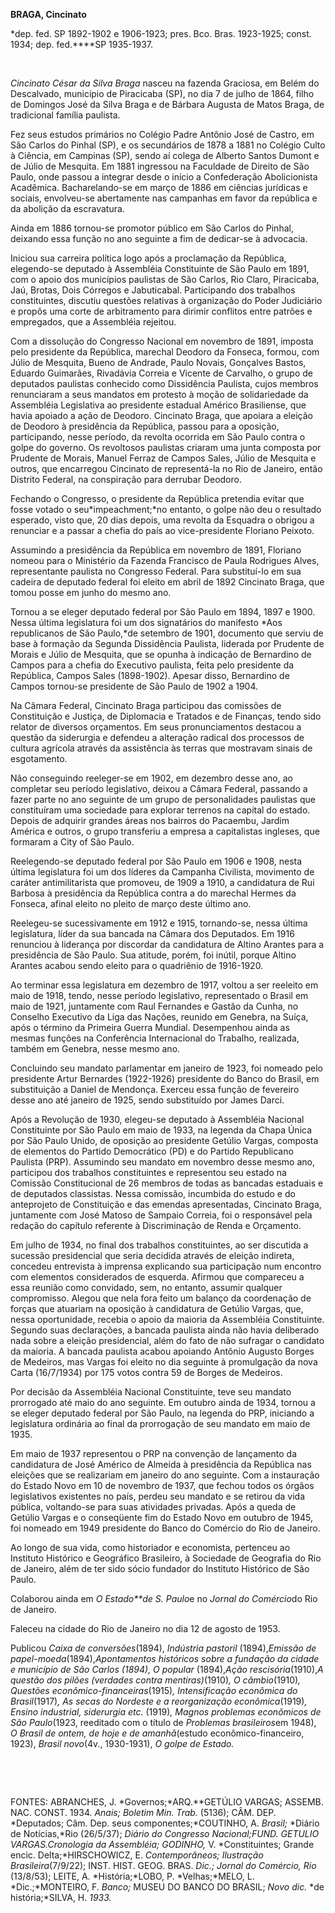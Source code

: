 **BRAGA, Cincinato**

\*dep. fed. SP 1892-1902 e 1906-1923; pres. Bco. Bras. 1923-1925; const.
1934; dep. fed.****SP 1935-1937.

 

*Cincinato César da Silva Braga* nasceu na fazenda Graciosa, em Belém do
Descalvado, município de Piracicaba (SP), no dia 7 de julho de 1864,
filho de Domingos José da Silva Braga e de Bárbara Augusta de Matos
Braga, de tradicional família paulista.

Fez seus estudos primários no Colégio Padre Antônio José de Castro, em
São Carlos do Pinhal (SP), e os secundários de 1878 a 1881 no Colégio
Culto à Ciência, em Campinas (SP), sendo aí colega de Alberto Santos
Dumont e de Júlio de Mesquita. Em 1881 ingressou na Faculdade de Direito
de São Paulo, onde passou a integrar desde o início a Confederação
Abolicionista Acadêmica. Bacharelando-se em março de 1886 em ciências
jurídicas e sociais, envolveu-se abertamente nas campanhas em favor da
república e da abolição da escravatura.

Ainda em 1886 tornou-se promotor público em São Carlos do Pinhal,
deixando essa função no ano seguinte a fim de dedicar-se à advocacia.

Iniciou sua carreira política logo após a proclamação da República,
elegendo-se deputado à Assembléia Constituinte de São Paulo em 1891, com
o apoio dos municípios paulistas de São Carlos, Rio Claro, Piracicaba,
Jaú, Brotas, Dois Córregos e Jabuticabal. Participando dos trabalhos
constituintes, discutiu questões relativas à organização do Poder
Judiciário e propôs uma corte de arbitramento para dirimir conflitos
entre patrões e empregados, que a Assembléia rejeitou.

Com a dissolução do Congresso Nacional em novembro de 1891, imposta pelo
presidente da República, marechal Deodoro da Fonseca, formou, com Júlio
de Mesquita, Bueno de Andrade, Paulo Novais, Gonçalves Bastos, Eduardo
Guimarães, Rivadávia Correia e Vicente de Carvalho, o grupo de deputados
paulistas conhecido como Dissidência Paulista, cujos membros renunciaram
a seus mandatos em protesto à moção de solidariedade da Assembléia
Legislativa ao presidente estadual Américo Brasiliense, que havia
apoiado a ação de Deodoro. Cincinato Braga, que apoiara a eleição de
Deodoro à presidência da República, passou para a oposição,
participando, nesse período, da revolta ocorrida em São Paulo contra o
golpe do governo. Os revoltosos paulistas criaram uma junta composta por
Prudente de Morais, Manuel Ferraz de Campos Sales, Júlio de Mesquita e
outros, que encarregou Cincinato de representá-la no Rio de Janeiro,
então Distrito Federal, na conspiração para derrubar Deodoro.

Fechando o Congresso, o presidente da República pretendia evitar que
fosse votado o seu*impeachment;*no entanto, o golpe não deu o resultado
esperado, visto que, 20 dias depois, uma revolta da Esquadra o obrigou a
renunciar e a passar a chefia do país ao vice-presidente Floriano
Peixoto.

Assumindo a presidência da República em novembro de 1891, Floriano
nomeou para o Ministério da Fazenda Francisco de Paula Rodrigues Alves,
representante paulista no Congresso Federal. Para substituí-lo em sua
cadeira de deputado federal foi eleito em abril de 1892 Cincinato Braga,
que tomou posse em junho do mesmo ano.

Tornou a se eleger deputado federal por São Paulo em 1894, 1897 e 1900.
Nessa última legislatura foi um dos signatários do manifesto *Aos
republicanos de São Paulo,*de setembro de 1901, documento que serviu de
base à formação da Segunda Dissidência Paulista, liderada por Prudente
de Morais e Júlio de Mesquita, que se opunha à indicação de Bernardino
de Campos para a chefia do Executivo paulista, feita pelo presidente da
República, Campos Sales (1898-1902). Apesar disso, Bernardino de Campos
tornou-se presidente de São Paulo de 1902 a 1904.

Na Câmara Federal, Cincinato Braga participou das comissões de
Constituição e Justiça, de Diplomacia e Tratados e de Finanças, tendo
sido relator de diversos orçamentos. Em seus pronunciamentos destacou a
questão da siderurgia e defendeu a alteração radical dos processos de
cultura agrícola através da assistência às terras que mostravam sinais
de esgotamento.

Não conseguindo reeleger-se em 1902, em dezembro desse ano, ao completar
seu período legislativo, deixou a Câmara Federal, passando a fazer parte
no ano seguinte de um grupo de personalidades paulistas que constituíram
uma sociedade para explorar terrenos na capital do estado. Depois de
adquirir grandes áreas nos bairros do Pacaembu, Jardim América e outros,
o grupo transferiu a empresa a capitalistas ingleses, que formaram a
City of São Paulo.

Reelegendo-se deputado federal por São Paulo em 1906 e 1908, nesta
última legislatura foi um dos líderes da Campanha Civilista, movimento
de caráter antimilitarista que promoveu, de 1909 a 1910, a candidatura
de Rui Barbosa à presidência da República contra a do marechal Hermes da
Fonseca, afinal eleito no pleito de março deste último ano.

Reelegeu-se sucessivamente em 1912 e 1915, tornando-se, nessa última
legislatura, líder da sua bancada na Câmara dos Deputados. Em 1916
renunciou à liderança por discordar da candidatura de Altino Arantes
para a presidência de São Paulo. Sua atitude, porém, foi inútil, porque
Altino Arantes acabou sendo eleito para o quadriênio de 1916-1920.

Ao terminar essa legislatura em dezembro de 1917, voltou a ser reeleito
em maio de 1918, tendo, nesse período legislativo, representado o Brasil
em maio de 1921, juntamente com Raul Fernandes e Gastão da Cunha, no
Conselho Executivo da Liga das Nações, reunido em Genebra, na Suíça,
após o término da Primeira Guerra Mundial. Desempenhou ainda as mesmas
funções na Conferência Internacional do Trabalho, realizada, também em
Genebra, nesse mesmo ano.

Concluindo seu mandato parlamentar em janeiro de 1923, foi nomeado pelo
presidente Artur Bernardes (1922-1926) presidente do Banco do Brasil, em
substituição a Daniel de Mendonça. Exerceu essa função de fevereiro
desse ano até janeiro de 1925, sendo substituído por James Darci.

Após a Revolução de 1930, elegeu-se deputado à Assembléia Nacional
Constituinte por São Paulo em maio de 1933, na legenda da Chapa Única
por São Paulo Unido, de oposição ao presidente Getúlio Vargas, composta
de elementos do Partido Democrático (PD) e do Partido Republicano
Paulista (PRP). Assumindo seu mandato em novembro desse mesmo ano,
participou dos trabalhos constituintes e representou seu estado na
Comissão Constitucional de 26 membros de todas as bancadas estaduais e
de deputados classistas. Nessa comissão, incumbida do estudo e do
anteprojeto de Constituição e das emendas apresentadas, Cincinato Braga,
juntamente com José Matoso de Sampaio Correia, foi o responsável pela
redação do capítulo referente à Discriminação de Renda e Orçamento.

Em julho de 1934, no final dos trabalhos constituintes, ao ser discutida
a sucessão presidencial que seria decidida através de eleição indireta,
concedeu entrevista à imprensa explicando sua participação num encontro
com elementos considerados de esquerda. Afirmou que compareceu a essa
reunião como convidado, sem, no entanto, assumir qualquer compromisso.
Alegou que nela fora feito um balanço da coordenação de forças que
atuariam na oposição à candidatura de Getúlio Vargas, que, nessa
oportunidade, recebia o apoio da maioria da Assembléia Constituinte.
Segundo suas declarações, a bancada paulista ainda não havia deliberado
nada sobre a eleição presidencial, além do fato de não sufragar o
candidato da maioria. A bancada paulista acabou apoiando Antônio Augusto
Borges de Medeiros, mas Vargas foi eleito no dia seguinte à promulgação
da nova Carta (16/7/1934) por 175 votos contra 59 de Borges de Medeiros.

Por decisão da Assembléia Nacional Constituinte, teve seu mandato
prorrogado até maio do ano seguinte. Em outubro ainda de 1934, tornou a
se eleger deputado federal por São Paulo, na legenda do PRP, iniciando a
legislatura ordinária ao final da prorrogação de seu mandato em maio de
1935.

Em maio de 1937 representou o PRP na convenção de lançamento da
candidatura de José Américo de Almeida à presidência da República nas
eleições que se realizariam em janeiro do ano seguinte. Com a
instauração do Estado Novo em 10 de novembro de 1937, que fechou todos
os órgãos legislativos existentes no país, perdeu seu mandato e se
retirou da vida pública, voltando-se para suas atividades privadas. Após
a queda de Getúlio Vargas e o conseqüente fim do Estado Novo em outubro
de 1945, foi nomeado em 1949 presidente do Banco do Comércio do Rio de
Janeiro.

Ao longo de sua vida, como historiador e economista, pertenceu ao
Instituto Histórico e Geográfico Brasileiro, à Sociedade de Geografia do
Rio de Janeiro, além de ter sido sócio fundador do Instituto Histórico
de São Paulo.

Colaborou ainda em *O Estado**de S. Paulo*e no *Jornal do Comércio*do
Rio de Janeiro.

Faleceu na cidade do Rio de Janeiro no dia 12 de agosto de 1953.

Publicou *Caixa de conversões*(1894), *Indústria pastoril*
(1894),*Emissão de papel*-*moeda*(1894),*Apontamentos históricos sobre a
fundação da cidade e município de São* *Carlos (*1894)*, O popular*
(1894),*Ação rescisória*(1910),*A questão dos pilões (verdades* *contra
mentiras)*(1910)*, O câmbio*(1910)*,* *Questões
econômico-financeiras*(1915)*, Intensificação econômica do
Brasil*(1917)*, As* *secas do Nordeste e a reorganização
econômica*(1919)*, Ensino industrial, siderurgia etc.* (1919)*, Magnos
problemas econômicos de São* *Paulo*(1923, reeditado com o título de
*Problemas brasileiros*em 1948), *O Brasil de ontem, de hoje e de
amanhã*(estudo econômico-financeiro, 1923), *Brasil novo*(4v.,
1930-1931), *O golpe de Estado.*

 

 

FONTES: ABRANCHES, J. *Governos;*ARQ.**GETÚLIO VARGAS; ASSEMB. NAC.
CONST. 1934. *Anais; Boletim Min. Trab.* (5136); CÂM. DEP. *Deputados;
Câm. Dep. seus componentes;*COUTINHO, A. *Brasil;* *Diário de
Notícias,*Rio (26/5/37); *Diário do* *Congresso Nacional;*FUND. GETULIO
VARGAS.*Cronologia da Assembléia;* GODINHO*,* V. *Constituintes; Grande
encic. Delta;*HIRSCHOWICZ, E. *Contemporâneos; Ilustração*
*Brasileira*(7/9/22); INST. HIST. GEOG. BRAS. *Dic.; Jornal do Comércio,
Rio* (13/8/53); LEITE, A. *História;*LOBO, P. *Velhas;*MELO, L.
*Dic.;*MONTEIRO, F. *Banco;* MUSEU DO BANCO DO BRASIL; *Novo dic.* *de
história;*SILVA, H. *1933.*

 
